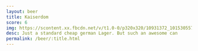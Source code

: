 ```yaml
---
layout: beer
title: Kaiserdom
score: 6
img: https://scontent.xx.fbcdn.net/v/t1.0-0/p320x320/10931372_10153055725393745_7415839926658912556_n.jpg?oh=4e00482b25187967d4da85ca822d60f9&oe=5917F92B
desc: Just a standard cheap german Lager. But such an awesome can
permalink: /beer/:title.html
---
```

